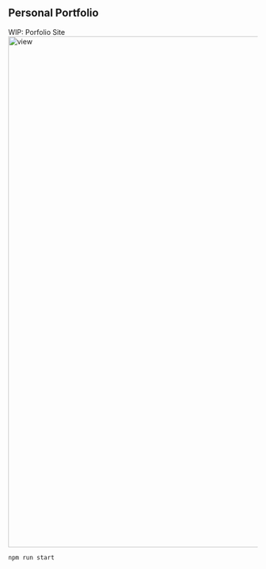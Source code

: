 ## Personal Portfolio

WIP: Porfolio Site
<img width="1033" alt="view" src="https://github.com/blacwh/PorfolioSite/assets/35067089/117bce6e-cd39-4d56-a11b-c039993a91fd">

```
npm run start
```
